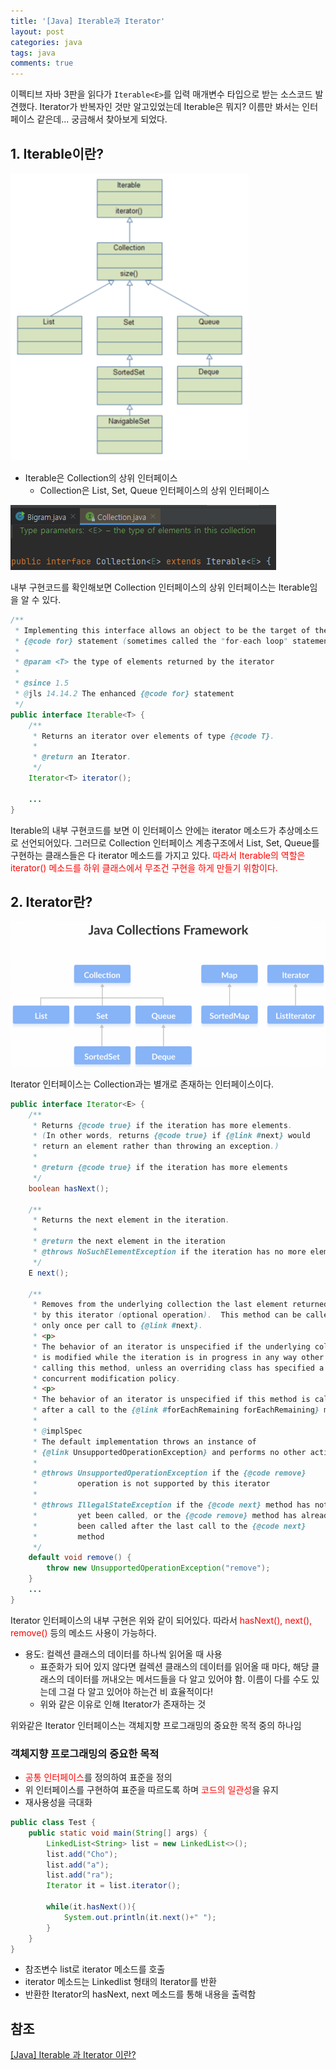 ```yaml
---
title: '[Java] Iterable과 Iterator'
layout: post
categories: java
tags: java
comments: true
---
```


이펙티브 자바 3판을 읽다가 `Iterable<E>`를 입력 매개변수 타입으로 받는 소스코드 발견했다. Iterator가 반복자인 것만 알고있었는데 Iterable은 뭐지? 이름만 봐서는 인터페이스 같은데... 궁금해서 찾아보게 되었다.

## 1. Iterable이란?
![iterable_hierarchy](/assets\img/iterable_hierarchy.PNG)
- Iterable은 Collection의 상위 인터페이스
  - Collection은 List, Set, Queue 인터페이스의 상위 인터페이스

![collection](/assets\img/collection.PNG)

내부 구현코드를 확인해보면 Collection 인터페이스의 상위 인터페이스는 Iterable임을 알 수 있다.

```java
/**
 * Implementing this interface allows an object to be the target of the enhanced
 * {@code for} statement (sometimes called the "for-each loop" statement).
 *
 * @param <T> the type of elements returned by the iterator
 *
 * @since 1.5
 * @jls 14.14.2 The enhanced {@code for} statement
 */
public interface Iterable<T> {
    /**
     * Returns an iterator over elements of type {@code T}.
     *
     * @return an Iterator.
     */
    Iterator<T> iterator();

    ...
}    
```

Iterable의 내부 구현코드를 보면 이 인터페이스 안에는 iterator 메소드가 추상메소드로 선언되어있다. 그러므로 Collection 인터페이스 계층구조에서 List, Set, Queue를 구현하는 클래스들은 다 iterator 메소드를 가지고 있다. <span style="color:red">따라서 Iterable의 역할은 iterator() 메소드를 하위 클래스에서 무조건 구현을 하게 만들기 위함이다.</span>

## 2. Iterator란?
![item31_java_collection_frameworks](/assets\img/item31_java_collection_frameworks.PNG)

Iterator 인터페이스는 Collection과는 별개로 존재하는 인터페이스이다.

```java
public interface Iterator<E> {
    /**
     * Returns {@code true} if the iteration has more elements.
     * (In other words, returns {@code true} if {@link #next} would
     * return an element rather than throwing an exception.)
     *
     * @return {@code true} if the iteration has more elements
     */
    boolean hasNext();

    /**
     * Returns the next element in the iteration.
     *
     * @return the next element in the iteration
     * @throws NoSuchElementException if the iteration has no more elements
     */
    E next();

    /**
     * Removes from the underlying collection the last element returned
     * by this iterator (optional operation).  This method can be called
     * only once per call to {@link #next}.
     * <p>
     * The behavior of an iterator is unspecified if the underlying collection
     * is modified while the iteration is in progress in any way other than by
     * calling this method, unless an overriding class has specified a
     * concurrent modification policy.
     * <p>
     * The behavior of an iterator is unspecified if this method is called
     * after a call to the {@link #forEachRemaining forEachRemaining} method.
     *
     * @implSpec
     * The default implementation throws an instance of
     * {@link UnsupportedOperationException} and performs no other action.
     *
     * @throws UnsupportedOperationException if the {@code remove}
     *         operation is not supported by this iterator
     *
     * @throws IllegalStateException if the {@code next} method has not
     *         yet been called, or the {@code remove} method has already
     *         been called after the last call to the {@code next}
     *         method
     */
    default void remove() {
        throw new UnsupportedOperationException("remove");
    }
    ...
}    
```

Iterator 인터페이스의 내부 구현은 위와 같이 되어있다. 따라서 <span style="color:red">hasNext(), next(), remove()</span> 등의 메소드 사용이 가능하다.
- 용도: 컬렉션 클래스의 데이터를 하나씩 읽어올 때 사용
  - 표준화가 되어 있지 않다면 컬렉션 클래스의 데이터를 읽어올 때 마다, 해당 클래스의 데이터를 꺼내오는 메서드들을 다 알고 있어야 함. 이름이 다를 수도 있는데 그걸 다 알고 있어야 하는건 비 효율적이다!
  - 위와 같은 이유로 인해 Iterator가 존재하는 것

위와같은 Iterator 인터페이스는 객체지향 프로그래밍의 중요한 목적 중의 하나임

### 객체지향 프로그래밍의 중요한 목적
- <span style="color:red">공통 인터페이스</span>를 정의하여 표준을 정의
- 위 인터페이스를 구현하여 표준을 따르도록 하며 <span style="color:red">코드의 일관성</span>을 유지
- 재사용성을 극대화

```java
public class Test {
    public static void main(String[] args) {
        LinkedList<String> list = new LinkedList<>();
        list.add("Cho");
        list.add("a");
        list.add("ra");
        Iterator it = list.iterator();

        while(it.hasNext()){
            System.out.println(it.next()+" ");
        }
    }
}
```
- 참조변수 list로 iterator 메소드를 호출
- iterator 메소드는 Linkedlist 형태의 Iterator를 반환
- 반환한 Iterator의 hasNext, next 메소드를 통해 내용을 출력함

## 참조
[[Java] Iterable 과 Iterator 이란?](https://devlog-wjdrbs96.tistory.com/84)


